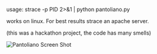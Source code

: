 usage: strace -p PID 2>&1 | python pantoliano.py

works on linux.  For best results strace an apache server.

(this was a hackathon project, the code has many smells)

![Pantoliano Screen Shot](/jackdied/pantoliano/blob/master/screenshot.gif)